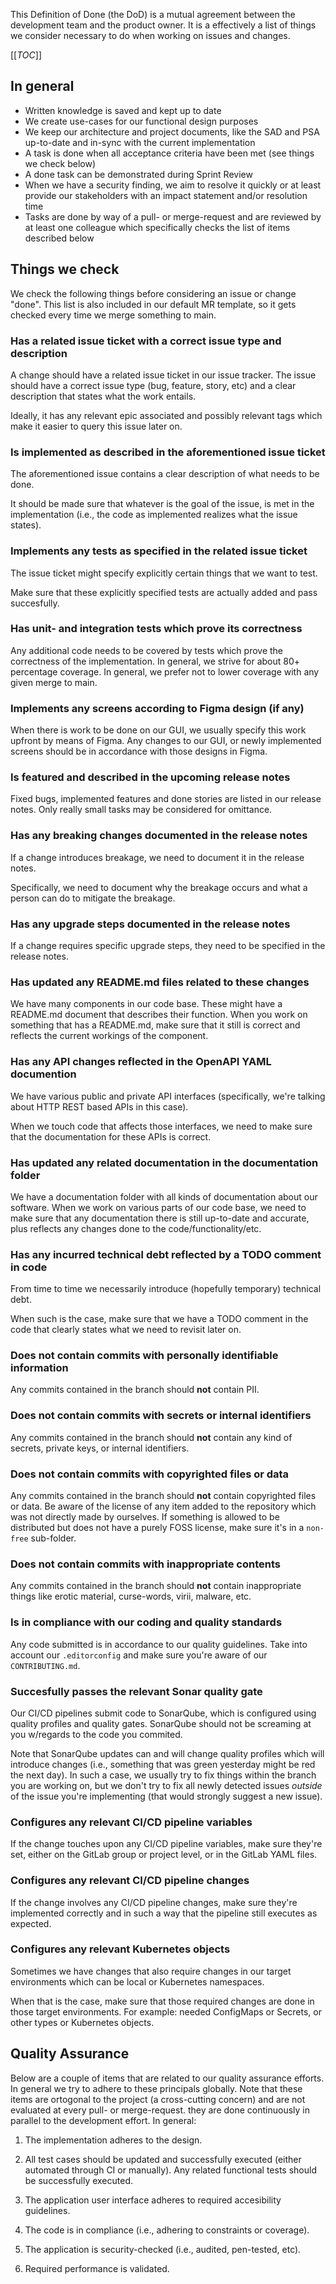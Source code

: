 This Definition of Done (the DoD) is a mutual agreement between the development
team and the product owner. It is a effectively a list of things we consider
necessary to do when working on issues and changes.

[[_TOC_]]

## In general

* Written knowledge is saved and kept up to date
* We create use-cases for our functional design purposes
* We keep our architecture and project documents, like the SAD and PSA
  up-to-date and in-sync with the current implementation
* A task is done when all acceptance criteria have been met (see things
  we check below)
* A done task can be demonstrated during Sprint Review
* When we have a security finding, we aim to resolve it quickly or
  at least provide our stakeholders with an impact statement and/or
  resolution time
* Tasks are done by way of a pull- or merge-request and are reviewed
  by at least one colleague which specifically checks the list of items
  described below

## Things we check

We check the following things before considering an issue or change "done". This
list is also included in our default MR template, so it gets checked every time
we merge something to main.

### Has a related issue ticket with a correct issue type and description

A change should have a related issue ticket in our issue tracker. The issue
should have a correct issue type (bug, feature, story, etc) and a clear
description that states what the work entails.

Ideally, it has any relevant epic associated and possibly relevant tags which
make it easier to query this issue later on.

### Is implemented as described in the aforementioned issue ticket

The aforementioned issue contains a clear description of what needs to be done.

It should be made sure that whatever is the goal of the issue, is met in the
implementation (i.e., the code as implemented realizes what the issue states).

### Implements any tests as specified in the related issue ticket

The issue ticket might specify explicitly certain things that we want to test.

Make sure that these explicitly specified tests are actually added and pass
succesfully.

### Has unit- and integration tests which prove its correctness

Any additional code needs to be covered by tests which prove the correctness of
the implementation. In general, we strive for about 80+ percentage coverage. In
general, we prefer not to lower coverage with any given merge to main.

### Implements any screens according to Figma design (if any)

When there is work to be done on our GUI, we usually specify this work upfront
by means of Figma. Any changes to our GUI, or newly implemented screens should
be in accordance with those designs in Figma.

### Is featured and described in the upcoming release notes

Fixed bugs, implemented features and done stories are listed in our release
notes. Only really small tasks may be considered for omittance.

### Has any breaking changes documented in the release notes

If a change introduces breakage, we need to document it in the release notes.

Specifically, we need to document why the breakage occurs and what a person can
do to mitigate the breakage.

### Has any upgrade steps documented in the release notes

If a change requires specific upgrade steps, they need to be specified in the
release notes.

### Has updated any README.md files related to these changes

We have many components in our code base. These might have a README.md document
that describes their function. When you work on something that has a README.md,
make sure that it still is correct and reflects the current workings of the
component.

### Has any API changes reflected in the OpenAPI YAML documention

We have various public and private API interfaces (specifically, we're talking
about HTTP REST based APIs in this case).

When we touch code that affects those interfaces, we need to make sure that the
documentation for these APIs is correct.

### Has updated any related documentation in the documentation folder

We have a documentation folder with all kinds of documentation about our
software. When we work on various parts of our code base, we need to make sure
that any documentation there is still up-to-date and accurate, plus reflects
any changes done to the code/functionality/etc.

### Has any incurred technical debt reflected by a TODO comment in code

From time to time we necessarily introduce (hopefully temporary) technical debt.

When such is the case, make sure that we have a TODO comment in the code that
clearly states what we need to revisit later on.

### Does not contain commits with personally identifiable information

Any commits contained in the branch should **not** contain PII.

### Does not contain commits with secrets or internal identifiers

Any commits contained in the branch should **not** contain any kind of secrets,
private keys, or internal identifiers.

### Does not contain commits with copyrighted files or data

Any commits contained in the branch should **not** contain copyrighted files
or data. Be aware of the license of any item added to the repository which was
not directly made by ourselves. If something is allowed to be distributed but
does not have a purely FOSS license, make sure it's in a `non-free` sub-folder.

### Does not contain commits with inappropriate contents

Any commits contained in the branch should **not** contain inappropriate things
like erotic material, curse-words, virii, malware, etc.

### Is in compliance with our coding and quality standards

Any code submitted is in accordance to our quality guidelines. Take into account
our `.editorconfig` and make sure you're aware of our `CONTRIBUTING.md`.

### Succesfully passes the relevant Sonar quality gate

Our CI/CD pipelines submit code to SonarQube, which is configured using quality
profiles and quality gates. SonarQube should not be screaming at you w/regards
to the code you commited.

Note that SonarQube updates can and will change quality profiles which will
introduce changes (i.e., something that was green yesterday might be red the
next day). In such a case, we usually try to fix things within the branch you
are working on, but we don't try to fix all newly detected issues *outside* of
the issue you're implementing (that would strongly suggest a new issue).

### Configures any relevant CI/CD pipeline variables

If the change touches upon any CI/CD pipeline variables, make sure they're set,
either on the GitLab group or project level, or in the GitLab YAML files.

### Configures any relevant CI/CD pipeline changes

If the change involves any CI/CD pipeline changes, make sure they're implemented
correctly and in such a way that the pipeline still executes as expected.

### Configures any relevant Kubernetes objects

Sometimes we have changes that also require changes in our target environments
which can be local or Kubernetes namespaces.

When that is the case, make sure that those required changes are done in those
target environments. For example: needed ConfigMaps or Secrets, or other types
or Kubernetes objects.

## Quality Assurance

Below are a couple of items that are related to our quality assurance efforts.
In general we try to adhere to these principals globally. Note that these items
are ortogonal to the project (a cross-cutting concern) and are not  evaluated
at every pull- or merge-request. they are done continuously in parallel to the
development effort. In general:

1. The implementation adheres to the design.

2. All test cases should be updated and successfully executed (either automated
   through CI or manually). Any related  functional tests should be successfully
   executed.

3. The application user interface adheres to required accesibility guidelines.

4. The code is in compliance (i.e., adhering to constraints or coverage).

5. The application is security-checked (i.e., audited, pen-tested, etc).

6. Required performance is validated.
